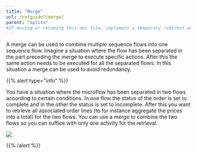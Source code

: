 ```yaml
---
title: "Merge"
url: /refguide7/merge/
parent: "splits"
#If moving or renaming this doc file, implement a temporary redirect and let the respective team know they should update the URL in the product. See Mapping to Products for more details.
---
```


A merge can be used to combine multiple sequence flows into one sequence flow. Imagine a situation where the flow has been separated in the part preceding the merge to execute specific actions. After this the same action needs to be executed for all the separated flows. In this situation a merge can be used to avoid redundancy.

{{% alert type="info" %}}

You have a situation where the microflow has been separated in two flows according to certain conditions. In one flow the status of the order is set to complete and in the other the status is set to incomplete. After this you want to retrieve all associated order lines (to for instance aggregate the prices into a total) for the two flows. You can use a merge to combine the two flows so you can suffice with only one activity for the retrieval.

![](/attachments/refguide7/desktop-modeler/application-logic/common-elements/splits/merge/917943.png)

{{% /alert %}}
